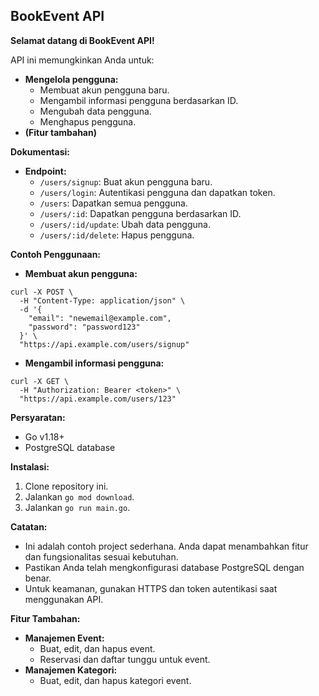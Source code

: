 ## BookEvent API

**Selamat datang di BookEvent API!**

API ini memungkinkan Anda untuk:

- **Mengelola pengguna:**
    - Membuat akun pengguna baru.
    - Mengambil informasi pengguna berdasarkan ID.
    - Mengubah data pengguna.
    - Menghapus pengguna.
- **(Fitur tambahan)**

**Dokumentasi:**

- **Endpoint:**
    - `/users/signup`: Buat akun pengguna baru.
    - `/users/login`: Autentikasi pengguna dan dapatkan token.
    - `/users`: Dapatkan semua pengguna.
    - `/users/:id`: Dapatkan pengguna berdasarkan ID.
    - `/users/:id/update`: Ubah data pengguna.
    - `/users/:id/delete`: Hapus pengguna.

**Contoh Penggunaan:**

- **Membuat akun pengguna:**

```
curl -X POST \
  -H "Content-Type: application/json" \
  -d '{
    "email": "newemail@example.com",
    "password": "password123"
  }' \
  "https://api.example.com/users/signup"
```

- **Mengambil informasi pengguna:**

```
curl -X GET \
  -H "Authorization: Bearer <token>" \
  "https://api.example.com/users/123"
```

**Persyaratan:**

- Go v1.18+
- PostgreSQL database

**Instalasi:**

1. Clone repository ini.
2. Jalankan `go mod download`.
3. Jalankan `go run main.go`.

**Catatan:**

- Ini adalah contoh project sederhana. Anda dapat menambahkan fitur dan fungsionalitas sesuai kebutuhan.
- Pastikan Anda telah mengkonfigurasi database PostgreSQL dengan benar.
- Untuk keamanan, gunakan HTTPS dan token autentikasi saat menggunakan API.

**Fitur Tambahan:**

- **Manajemen Event:**
    - Buat, edit, dan hapus event.
    - Reservasi dan daftar tunggu untuk event.
- **Manajemen Kategori:**
    - Buat, edit, dan hapus kategori event.

